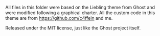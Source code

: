 All files in this folder were based on the Liebling theme from Ghost and were modified following a graphical charter.
All the custom code in this theme are from https://github.com/c4ffein and me.

Released under the MIT license, just like the Ghost project itself.
